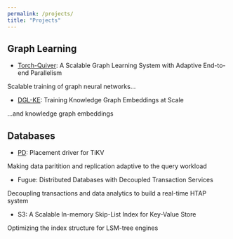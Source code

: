 ```yaml
---
permalink: /projects/
title: "Projects"
---
```


## Graph Learning

- [Torch-Quiver](https://github.com/quiver-team/torch-quiver): A Scalable Graph Learning System with Adaptive End-to-end Parallelism

Scalable training of graph neural networks...

- [DGL-KE](https://github.com/awslabs/dgl-ke): Training Knowledge Graph Embeddings at Scale

...and knowledge graph embeddings

## Databases

- [PD](https://github.com/tikv/pd): Placement driver for TiKV

Making data paritition and replication adaptive to the query workload

- Fugue: Distributed Databases with Decoupled Transaction Services

Decoupling transactions and data analytics to build a real-time HTAP system

- S3: A Scalable In-memory Skip-List Index for Key-Value Store

Optimizing the index structure for LSM-tree engines
